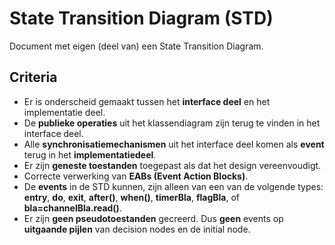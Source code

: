 # State Transition Diagram (STD)
Document met eigen (deel van) een State Transition Diagram.
## Criteria 
- Er is onderscheid gemaakt tussen het **interface deel** en het implementatie deel.
- De **publieke operaties** uit het klassendiagram zijn terug te vinden in het interface deel.
- Alle **synchronisatiemechanismen** uit het interface deel komen als **event** terug in het **implementatiedeel**.
- Er zijn **geneste toestanden** toegepast als dat het design vereenvoudigt.
- Correcte verwerking van **EABs (Event Action Blocks)**.
- De **events** in de STD kunnen, zijn alleen van een van de volgende types:  
  **entry**, **do**, **exit**, **after()**, **when()**, **timerBla**, **flagBla**, of **bla=channelBla.read()**.
- Er zijn **geen pseudotoestanden** gecreerd. Dus **geen** events op **uitgaande pijlen** van decision nodes en de initial node.
